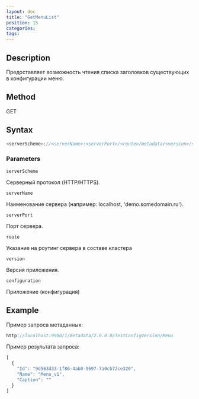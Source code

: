 ```yaml
---
layout: doc
title: "GetMenuList"
position: 15
categories: 
tags:
---
```


## Description
Предоставляет возможность чтения списка заголовков существующих в конфигурации меню.

## Method

GET

## Syntax
```js
<serverScheme>://<serverName>:<serverPort>/<route>/metadata/<version>/<configuration>/menu
```

### Parameters

`serverScheme`

Серверный протокол (HTTP/HTTPS).

`serverName`

Наименование сервера (например: localhost, 'demo.somedomain.ru').

`serverPort`

Порт сервера.

`route` 

Указание на роутинг сервера в составе кластера

`version`

Версия приложения.

`configuration`

Приложение (конфигурация)


## Example

Пример запроса метаданных:

```js
http://localhost:9900/1/metadata/2.0.0.0/TestConfigVersion/Menu
```

Пример результата запроса:

```js
[
  {
    "Id": "9d563d33-1f86-4ab0-9697-7a0cb72ce320",
    "Name": "Menu_v1",
    "Caption": ""
  }
]
```
